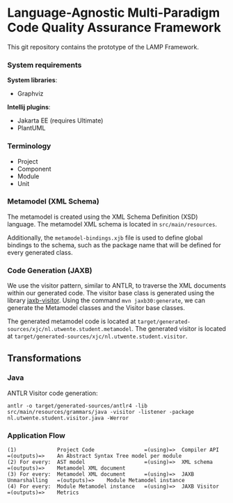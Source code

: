 # Language-Agnostic Multi-Paradigm Code Quality Assurance Framework
This git repository contains the prototype of the LAMP Framework.

### System requirements
**System libraries**:
- Graphviz

**Intellij plugins**:
- Jakarta EE (requires Ultimate)
- PlantUML

### Terminology
- Project
- Component
- Module
- Unit

### Metamodel (XML Schema)
The metamodel is created using the XML Schema Definition (XSD) language.
The metamodel XML schema is located in `src/main/resources`.

Additionally, the `metamodel-bindings.xjb` file is used to define global bindings to the schema, such as the package name that will be defined for every generated class.

### Code Generation (JAXB) 
We use the visitor pattern, similar to ANTLR, to traverse the XML documents within our generated code. 
The visitor base class is generated using the library [jaxb-visitor](https://github.com/massfords/jaxb-visitor).
Using the command `mvn jaxb30:generate`, we can generate the Metamodel classes and the Visitor base classes.

The generated metamodel code is located at `target/generated-sources/xjc/nl.utwente.student.metamodel`.
The generated visitor is located at `target/generated-sources/xjc/nl.utwente.student.visitor`.

## Transformations
### Java
ANTLR Visitor code generation: 
```
antlr -o target/generated-sources/antlr4 -lib src/main/resources/grammars/java -visitor -listener -package nl.utwente.student.visitor.java -Werror
```

### Application Flow

```
(1)             Project Code                =(using)=>  Compiler API         =(outputs)=>    An Abstract Syntax Tree model per module
(2) For every:  AST model                   =(using)=>  XML schema           =(outputs)=>    Metamodel XML document
(3) For every:  Metamodel XML document      =(using)=>  JAXB Unmarshalling   =(outputs)=>    Module Metamodel instance
(4) For every:  Module Metamodel instance   =(using)=>  JAXB Visitor         =(outputs)=>    Metrics
```